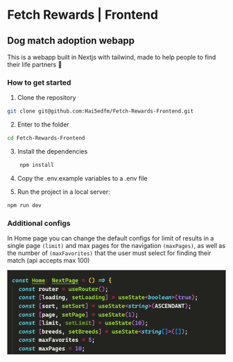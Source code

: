 # Fetch Rewards | Frontend

## Dog match adoption webapp

This is a webapp built in Nextjs with tailwind, made to help people to find their life partners 🦴

### How to get started

1. Clone the repository

```bash
git clone git@github.com:Hai5edfm/Fetch-Rewards-Frontend.git
```

2. Enter to the folder

```bash
cd Fetch-Rewards-Frontend
```

3. Install the dependencies

```bash
    npm install
```

4. Copy the .env.example variables to a .env file

5. Run the project in a local server:

```bash
npm run dev
```

### Additional configs

In Home page you can change the default configs for limit of results in a single page `(limit)` and max pages for the navigation `(maxPages)`, as well as the number of `(maxFavorites)` that the user must select for finding their match (api accepts max 100)

<img src="./src/assets/configs_ss.png" />
